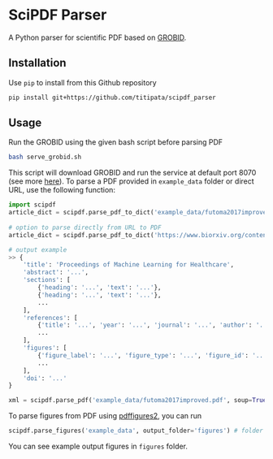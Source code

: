 # SciPDF Parser

A Python parser for scientific PDF based on [GROBID](https://github.com/kermitt2/grobid).

## Installation

Use `pip` to install from this Github repository

```bash
pip install git+https://github.com/titipata/scipdf_parser
```

## Usage

Run the GROBID using the given bash script before parsing PDF

```bash
bash serve_grobid.sh
```

This script will download GROBID and run the service at default port 8070 (see more [here](https://grobid.readthedocs.io/en/latest/Grobid-service/)).
To parse a PDF provided in `example_data` folder or direct URL, use the following function:

```python
import scipdf
article_dict = scipdf.parse_pdf_to_dict('example_data/futoma2017improved.pdf') # return dictionary
 
# option to parse directly from URL to PDF
article_dict = scipdf.parse_pdf_to_dict('https://www.biorxiv.org/content/biorxiv/early/2018/11/20/463760.full.pdf')

# output example
>> {
    'title': 'Proceedings of Machine Learning for Healthcare',
    'abstract': '...',
    'sections': [
        {'heading': '...', 'text': '...'},
        {'heading': '...', 'text': '...'},
        ...
    ],
    'references': [
        {'title': '...', 'year': '...', 'journal': '...', 'author': '...'},
        ...
    ],
    'figures': [
        {'figure_label': '...', 'figure_type': '...', 'figure_id': '...', 'figure_caption': '...', 'figure_data': '...'},
        ...
    ],
    'doi': '...'
}

xml = scipdf.parse_pdf('example_data/futoma2017improved.pdf', soup=True) # option to parse full XML from GROBID
```

To parse figures from PDF using [pdffigures2](https://github.com/allenai/pdffigures2), you can run

```python
scipdf.parse_figures('example_data', output_folder='figures') # folder should contain only PDF files
```

You can see example output figures in `figures` folder.